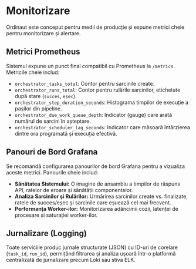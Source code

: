 # Monitorizare

Ordinaut este conceput pentru medii de producție și expune metrici cheie pentru monitorizare și alertare.

## Metrici Prometheus

Sistemul expune un punct final compatibil cu Prometheus la `/metrics`. Metricile cheie includ:

- `orchestrator_tasks_total`: Contor pentru sarcinile create.
- `orchestrator_runs_total`: Contor pentru rulările sarcinilor, etichetate după stare (`succes`, `eșec`).
- `orchestrator_step_duration_seconds`: Histograma timpilor de execuție a pașilor din pipeline.
- `orchestrator_due_work_queue_depth`: Indicator (gauge) care arată numărul de sarcini în așteptare.
- `orchestrator_scheduler_lag_seconds`: Indicator care măsoară întârzierea dintre ora programată și execuția efectivă.

## Panouri de Bord Grafana

Se recomandă configurarea panourilor de bord Grafana pentru a vizualiza aceste metrici. Panourile cheie includ:

- **Sănătatea Sistemului:** O imagine de ansamblu a timpilor de răspuns API, ratelor de eroare și sănătății componentelor.
- **Analiza Sarcinilor și Rulărilor:** Urmărirea sarcinilor create vs. finalizate, ratele de succes/eșec și sarcinile care eșuează cel mai frecvent.
- **Performanța Worker-ilor:** Monitorizarea adâncimii cozii, latenței de procesare și saturației worker-ilor.

## Jurnalizare (Logging)

Toate serviciile produc jurnale structurate (JSON) cu ID-uri de corelare (`task_id`, `run_id`), permițând filtrarea și analiza ușoară într-o platformă centralizată de jurnalizare precum Loki sau stiva ELK.
